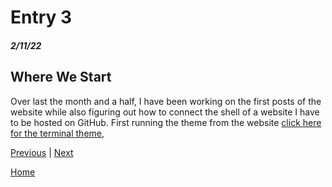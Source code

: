 # Entry 3
##### 2/11/22

## Where We Start
Over last the month and a half, I have been working on the first posts of the website while also figuring out how to connect the shell of a website I have to be hosted on GitHub. First running the theme from the website [click here for the terminal theme](https://themes.gohugo.io/themes/hugo-theme-terminal/),  

[Previous](entry02.md) | [Next](entry04.md)

[Home](../README.md)
